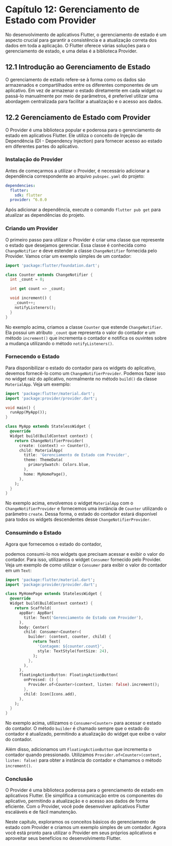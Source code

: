 # Capítulo 12: Gerenciamento de Estado com Provider

No desenvolvimento de aplicativos Flutter, o gerenciamento de estado é um aspecto crucial para garantir a consistência e a atualização correta dos dados em toda a aplicação. O Flutter oferece várias soluções para o gerenciamento de estado, e uma delas é a biblioteca Provider.

## 12.1 Introdução ao Gerenciamento de Estado

O gerenciamento de estado refere-se à forma como os dados são armazenados e compartilhados entre os diferentes componentes de um aplicativo. Em vez de armazenar o estado diretamente em cada widget ou passá-lo manualmente por meio de parâmetros, é preferível utilizar uma abordagem centralizada para facilitar a atualização e o acesso aos dados.

## 12.2 Gerenciamento de Estado com Provider

O Provider é uma biblioteca popular e poderosa para o gerenciamento de estado em aplicativos Flutter. Ele utiliza o conceito de Injeção de Dependência (DI - Dependency Injection) para fornecer acesso ao estado em diferentes partes do aplicativo.

### Instalação do Provider

Antes de começarmos a utilizar o Provider, é necessário adicionar a dependência correspondente ao arquivo `pubspec.yaml` do projeto:

```yaml
dependencies:
  flutter:
    sdk: flutter
  provider: ^6.0.0
```

Após adicionar a dependência, execute o comando `flutter pub get` para atualizar as dependências do projeto.

### Criando um Provider

O primeiro passo para utilizar o Provider é criar uma classe que represente o estado que desejamos gerenciar. Essa classe é conhecida como `ChangeNotifier` e deve estender a classe `ChangeNotifier` fornecida pelo Provider. Vamos criar um exemplo simples de um contador:

```dart
import 'package:flutter/foundation.dart';

class Counter extends ChangeNotifier {
  int _count = 0;

  int get count => _count;

  void increment() {
    _count++;
    notifyListeners();
  }
}
```

No exemplo acima, criamos a classe `Counter` que estende `ChangeNotifier`. Ela possui um atributo `_count` que representa o valor do contador e um método `increment()` que incrementa o contador e notifica os ouvintes sobre a mudança utilizando o método `notifyListeners()`.

### Fornecendo o Estado

Para disponibilizar o estado do contador para os widgets do aplicativo, devemos fornecê-lo como um `ChangeNotifierProvider`. Podemos fazer isso no widget raiz do aplicativo, normalmente no método `build()` da classe `MaterialApp`. Veja um exemplo:

```dart
import 'package:flutter/material.dart';
import 'package:provider/provider.dart';

void main() {
  runApp(MyApp());
}

class MyApp extends StatelessWidget {
  @override
  Widget build(BuildContext context) {
    return ChangeNotifierProvider(
      create: (context) => Counter(),
      child: MaterialApp(
        title: 'Gerenciamento de Estado com Provider',
        theme: ThemeData(
          primarySwatch: Colors.blue,
        ),
        home: MyHomePage(),
      ),
    );
  }
}
```

No exemplo acima, envolvemos o widget `MaterialApp` com o `ChangeNotifierProvider` e fornecemos uma instância de `Counter` utilizando o parâmetro `create`. Dessa forma, o estado do contador estará disponível para todos os widgets descendentes desse `ChangeNotifierProvider`.

### Consumindo o Estado

Agora que fornecemos o estado do contador,

 podemos consumi-lo nos widgets que precisam acessar e exibir o valor do contador. Para isso, utilizamos o widget `Consumer` fornecido pelo Provider. Veja um exemplo de como utilizar o `Consumer` para exibir o valor do contador em um `Text`:

```dart
import 'package:flutter/material.dart';
import 'package:provider/provider.dart';

class MyHomePage extends StatelessWidget {
  @override
  Widget build(BuildContext context) {
    return Scaffold(
      appBar: AppBar(
        title: Text('Gerenciamento de Estado com Provider'),
      ),
      body: Center(
        child: Consumer<Counter>(
          builder: (context, counter, child) {
            return Text(
              'Contagem: ${counter.count}',
              style: TextStyle(fontSize: 24),
            );
          },
        ),
      ),
      floatingActionButton: FloatingActionButton(
        onPressed: () {
          Provider.of<Counter>(context, listen: false).increment();
        },
        child: Icon(Icons.add),
      ),
    );
  }
}
```

No exemplo acima, utilizamos o `Consumer<Counter>` para acessar o estado do contador. O método `builder` é chamado sempre que o estado do contador é atualizado, permitindo a atualização do widget que exibe o valor do contador.

Além disso, adicionamos um `FloatingActionButton` que incrementa o contador quando pressionado. Utilizamos `Provider.of<Counter>(context, listen: false)` para obter a instância do contador e chamamos o método `increment()`.

### Conclusão

O Provider é uma biblioteca poderosa para o gerenciamento de estado em aplicativos Flutter. Ele simplifica a comunicação entre os componentes do aplicativo, permitindo a atualização e o acesso aos dados de forma eficiente. Com o Provider, você pode desenvolver aplicativos Flutter escaláveis e de fácil manutenção.

Neste capítulo, exploramos os conceitos básicos do gerenciamento de estado com Provider e criamos um exemplo simples de um contador. Agora você está pronto para utilizar o Provider em seus próprios aplicativos e aproveitar seus benefícios no desenvolvimento Flutter.
